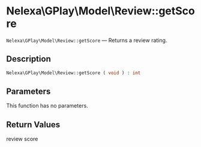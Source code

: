 # Nelexa\GPlay\Model\Review::getScore
`Nelexa\GPlay\Model\Review::getScore` — Returns a review rating.

## Description
```php
Nelexa\GPlay\Model\Review::getScore ( void ) : int
```

## Parameters
This function has no parameters.

## Return Values
review score

